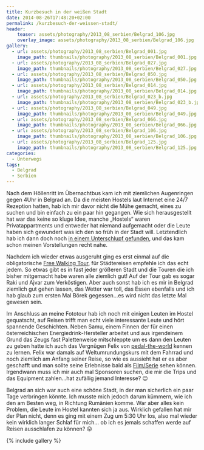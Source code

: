 ```yaml
---
title: Kurzbesuch in der weißen Stadt
date: 2014-08-26T17:48:20+02:00
permalink: /kurzbesuch-der-weissen-stadt/
header:
    teaser: assets/photography/2013_08_serbien/Belgrad_106.jpg
    overlay_image: assets/photography/2013_08_serbien/Belgrad_106.jpg
gallery:
  - url: assets/photography/2013_08_serbien/Belgrad_001.jpg
    image_path: thumbnails/photography/2013_08_serbien/Belgrad_001.jpg
  - url: assets/photography/2013_08_serbien/Belgrad_027.jpg
    image_path: thumbnails/photography/2013_08_serbien/Belgrad_027.jpg
  - url: assets/photography/2013_08_serbien/Belgrad_050.jpg
    image_path: thumbnails/photography/2013_08_serbien/Belgrad_050.jpg
  - url: assets/photography/2013_08_serbien/Belgrad_014.jpg
    image_path: thumbnails/photography/2013_08_serbien/Belgrad_014.jpg
  - url: assets/photography/2013_08_serbien/Belgrad_023_b.jpg
    image_path: thumbnails/photography/2013_08_serbien/Belgrad_023_b.jpg
  - url: assets/photography/2013_08_serbien/Belgrad_049.jpg
    image_path: thumbnails/photography/2013_08_serbien/Belgrad_049.jpg
  - url: assets/photography/2013_08_serbien/Belgrad_066.jpg
    image_path: thumbnails/photography/2013_08_serbien/Belgrad_066.jpg
  - url: assets/photography/2013_08_serbien/Belgrad_106.jpg
    image_path: thumbnails/photography/2013_08_serbien/Belgrad_106.jpg
  - url: assets/photography/2013_08_serbien/Belgrad_125.jpg
    image_path: thumbnails/photography/2013_08_serbien/Belgrad_125.jpg
categories:
  - Unterwegs
tags:
  - Belgrad
  - Serbien
---
```


Nach dem Höllenritt im Übernachtbus kam ich mit ziemlichen Augenringen gegen 4Uhr in Belgrad an. 
Da die meisten Hostels laut Internet eine 24/7 Rezeption hatten, hab ich mir davor nicht die Mühe gemacht, 
eines zu suchen und bin einfach zu ein paar hin gegangen. Wie sich herausgestellt hat war das keine so kluge Idee, 
manche „Hostels“ waren Privatappartments und entweder hat niemand aufgemacht oder die Leute haben sich gewundert was ich den so früh in der Stadt will. 
Letztendlich hab ich dann doch noch [in einem Unterschlupf gefunden](http://www.hedonisthostelbelgrade.com/), und das kam schon meinen Vorstellungen recht nahe.

Nachdem ich wieder etwas ausgeruht ging es erst einmal auf die obligatorische [Free Walking Tour](http://www.belgradewalkingtours.com/), 
für Städtereisen empfehle ich das echt jedem. 
So etwas gibt es in fast jeder größeren Stadt und die Touren die ich bisher mitgemacht habe waren alle ziemlich gut! 
Auf der Tour gab es sogar Raki und Ajvar zum Verköstigen. Aber auch sonst hab ich es mir in Belgrad ziemlich gut gehen lassen, 
das Wetter war toll, das Essen ebenfalls und ich hab glaub zum ersten Mal Börek gegessen…es wird nicht das letzte Mal gewesen sein.

Im Anschluss an meine Fototour hab ich noch mit einigen Leuten im Hostel gequatscht, 
auf Reisen trifft man echt viele interessante Leute und hört spannende Geschichten. 
Neben Samu, einem Finnen der für einen österreichischen Energiedrink-Hersteller arbeitet und aus irgendeinem Grund 
das Zeugs fast Palettenweise mitschleppte um es dann den Leuten zu geben hatte ich auch das Vergnügen Felix 
von [pedal-the-world](http://www.pedal-the-world.com/) kennen zu lernen. 
Felix war damals auf Weltumrundungskurs mit dem Fahrrad und noch ziemlich am Anfang seiner Reise, 
so wie es aussieht hat er es aber geschafft und man sollte seine Erlebnisse bald als [Film/Serie](https://www.imdb.com/title/tt6020164/?ref_=nv_sr_1?ref_=nv_sr_1) sehen können. 
Irgendwann muss ich mir auch mal Sponsoren suchen, die mir die Trips und das Equipment zahlen…hat zufällig jemand Interesse? 😉

Belgrad an sich war auch eine schöne Stadt, in der man sicherlich ein paar Tage verbringen könnte. 
Ich musste mich jedoch darum kümmern, wie ich den am Besten weg, in Richtung Rumänien komme. 
War aber alles kein Problem, die Leute im Hostel kannten sich ja aus. 
Wirklich gefallen hat mir der Plan nicht, denn es ging mit einem Zug um 5:30 Uhr los, also mal wieder kein wirklich langer Schlaf für mich…
ob ich es jemals schaffen werde auf Reisen ausschlafen zu können? 😛

{% include gallery %}